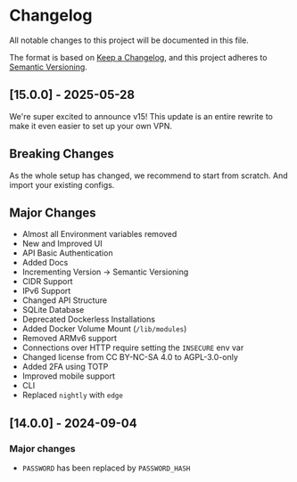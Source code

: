 # Changelog

All notable changes to this project will be documented in this file.

The format is based on [Keep a Changelog](https://keepachangelog.com/en/1.1.0/),
and this project adheres to [Semantic Versioning](https://semver.org/spec/v2.0.0.html).

## [15.0.0] - 2025-05-28

We're super excited to announce v15!
This update is an entire rewrite to make it even easier to set up your own VPN.

## Breaking Changes

As the whole setup has changed, we recommend to start from scratch. And import your existing configs.

## Major Changes

- Almost all Environment variables removed
- New and Improved UI
- API Basic Authentication
- Added Docs
- Incrementing Version -> Semantic Versioning
- CIDR Support
- IPv6 Support
- Changed API Structure
- SQLite Database
- Deprecated Dockerless Installations
- Added Docker Volume Mount (`/lib/modules`)
- Removed ARMv6 support
- Connections over HTTP require setting the `INSECURE` env var
- Changed license from CC BY-NC-SA 4.0 to AGPL-3.0-only
- Added 2FA using TOTP
- Improved mobile support
- CLI
- Replaced `nightly` with `edge`

## [14.0.0] - 2024-09-04

### Major changes

- `PASSWORD` has been replaced by `PASSWORD_HASH`
